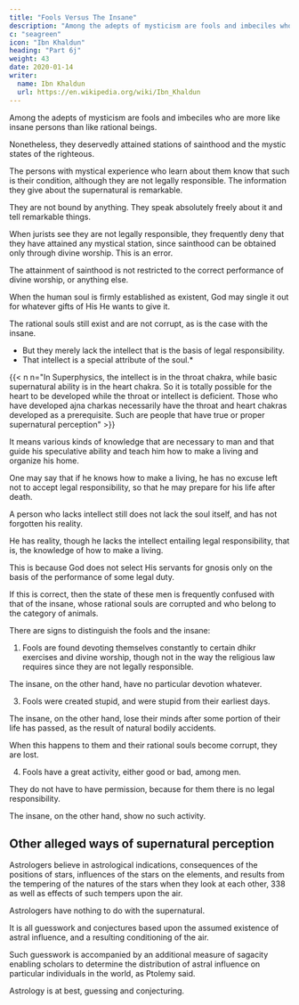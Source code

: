```yaml
---
title: "Fools Versus The Insane"
description: "Among the adepts of mysticism are fools and imbeciles who are more like insane persons than like rational beings"
c: "seagreen"
icon: "Ibn Khaldun"
heading: "Part 6j"
weight: 43
date: 2020-01-14
writer:
  name: Ibn Khaldun
  url: https://en.wikipedia.org/wiki/Ibn_Khaldun
---
```



Among the adepts of mysticism are fools and imbeciles who are more like insane persons than like rational beings. 

Nonetheless, they deservedly attained stations of sainthood and the mystic states of the righteous. 

The persons with mystical experience who learn about them know that such is their condition, although they are not legally responsible. The information they give about the supernatural is remarkable. 

They are not bound by anything. They speak absolutely freely about it and tell remarkable things. 

When jurists see they are not legally responsible, they frequently deny that they have attained any mystical station, since sainthood can be obtained only through divine worship. This is an error. 

The attainment of sainthood is not restricted to the correct performance of divine worship, or anything else. 

When the human soul is firmly established as existent, God may single it out for whatever gifts of His He wants to give it. 

The rational souls still exist and are not corrupt, as is the case with the insane. 
- But they merely lack the intellect that is the basis of legal responsibility.
- That intellect is a special attribute of the soul.*

{{< n n="In Superphysics, the intellect is in the throat chakra, while basic supernatural ability is in the heart chakra. So it is totally possible for the heart to be developed while the throat or intellect is deficient. Those who have developed ajna charkas necessarily have the throat and heart chakras developed as a prerequisite. Such are people that have true or proper supernatural perception" >}}

It means various kinds of knowledge that are necessary to man and that guide his speculative ability and teach him how to make a living and organize his home.

One may say that if he knows how to make a living, he has no excuse left not to accept legal responsibility, so that he may prepare for his life after death. 

A person who lacks intellect still does not lack the soul itself, and has not forgotten his reality. 

He has reality, though he lacks the intellect entailing legal responsibility, that is, the knowledge of how to make a living.

This is because God does not select His servants for gnosis only on the basis of the performance of some legal duty.

If this is correct, then the state of these men is frequently confused with that of the insane, whose rational souls are corrupted and who belong to the category of animals.

There are signs to distinguish the fools and the insane:

1. Fools are found devoting themselves constantly to certain dhikr exercises and divine worship, though not in the way the religious law requires since they are not legally responsible.

The insane, on the other hand, have no particular devotion whatever.

3. Fools were created stupid, and were stupid from their earliest days.

The insane, on the other hand, lose their minds after some portion of their life has passed, as the result of natural bodily accidents.

When this happens to them and their rational souls become corrupt, they are lost.

4. Fools have a great activity, either good or bad, among men.

They do not have to have permission, because for them there is no legal responsibility. 

The insane, on the other hand, show no such activity.

<!-- The course of our discussion caused us to insert the preceding paragraph. -->

## Other alleged ways of supernatural perception

Astrologers believe in astrological indications, consequences of the positions of stars, influences of the stars on the elements, and results from the tempering of the natures of the stars when they look at each other, 338 as well as effects of such tempers upon the air. 

Astrologers have nothing to do with the supernatural.

It is all guesswork and conjectures based upon the assumed existence of astral influence, and a resulting conditioning of the air. 

Such guesswork is accompanied by an additional measure of sagacity enabling scholars to determine the distribution of astral influence on particular individuals in the world, as Ptolemy said. <!-- We shall explain the futility of astrology in the proper place, if God wills. 339  -->

Astrology is at best, guessing and conjecturing. <!-- It has nothing whatever to do with (the supernatural perception) we have mentioned. -->

